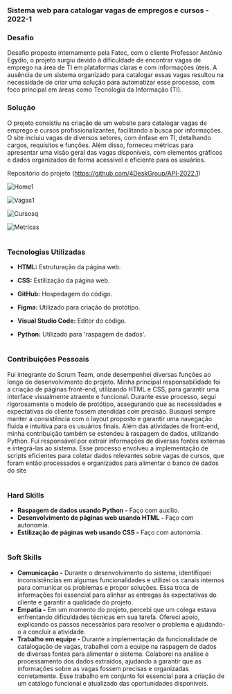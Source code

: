 ### Sistema web para catalogar vagas de empregos e cursos - 2022-1

### Desafio

Desafio proposto internamente pela Fatec, com o cliente Professor Antônio Egydio, o projeto surgiu devido à dificuldade de encontrar vagas de emprego na área de TI em plataformas claras e com informações úteis. A ausência de um sistema organizado para catalogar essas vagas resultou na necessidade de criar uma solução para automatizar esse processo, com foco principal em áreas como Tecnologia da Informação (TI).

### Solução

O projeto consistiu na criação de um website para catalogar vagas de emprego e cursos profissionalizantes, facilitando a busca por informações. O site incluiu vagas de diversos setores, com ênfase em TI, detalhando cargos, requisitos e funções. Além disso, forneceu métricas para apresentar uma visão geral das vagas disponíveis, com elementos gráficos e dados organizados de forma acessível e eficiente para os usuários.

Repositório do projeto (https://github.com/4DeskGroup/API-2022.1)

![Home1](https://user-images.githubusercontent.com/100849359/172060844-e01a5767-ed41-46ba-90f4-32270e1b5a77.gif)
  
![Vagas1](https://user-images.githubusercontent.com/100849359/172060856-b40b4308-8df8-4aee-bf47-a18cb58d6d8e.gif)
  
![Cursosq](https://user-images.githubusercontent.com/100849359/172060863-0a367980-76e4-49b9-b130-706e255ce7c2.gif)
  
![Metricas](https://user-images.githubusercontent.com/100849359/172064402-4443fe7e-b84e-432e-8308-e2925bc4a040.gif)

<h1></h1>

### Tecnologias Utilizadas
<div>
    <ul>
      <li>
        <b> HTML:</b> Estruturação da página web.  
      </li>
    </ul>
  </span>
</div>
<div>
    <ul>
      <li>
        <b> CSS:</b> Estilização da página web.  
      </li>
    </ul>
  </span>
</div>
<div>
    <ul>
      <li>
        <b> GitHub:</b> Hospedagem do código.
      </li>
    </ul>
  </span>
</div>
<div>
    <ul>
      <li>
        <b> Figma:</b> Utilizado para criação do  protótipo.
      </li>
    </ul>
  </span>
</div>
<div>
    <ul>
      <li>
        <b> Visual Studio Code:</b> Editor do código.
      </li>
    </ul>
  </span>
</div>
<div>
    <ul>
      <li>
        <b> Python:</b> Utilizado para 'raspagem de dados'. 
      </li>
    </ul>
  </span>
</div>

<h1></h1>

### Contribuições Pessoais
Fui integrante do Scrum Team, onde desempenhei diversas funções ao longo do desenvolvimento do projeto. Minha principal responsabilidade foi a criação de páginas front-end, utilizando HTML e CSS, para garantir uma interface visualmente atraente e funcional. Durante esse processo, segui rigorosamente o modelo de protótipo, assegurando que as necessidades e expectativas do cliente fossem atendidas com precisão. Busquei sempre manter a consistência com o layout proposto e garantir uma navegação fluida e intuitiva para os usuários finais.
Além das atividades de front-end, minha contribuição também se estendeu à raspagem de dados, utilizando Python. Fui responsável por extrair informações de diversas fontes externas e integrá-las ao sistema. Esse processo envolveu a implementação de scripts eficientes para coletar dados relevantes sobre vagas de cursos, que foram então processados e organizados para alimentar o banco de dados do site

<h1></h1>

### Hard Skills
<ul>
  <li><b>Raspagem de dados usando Python -</b> Faço com auxílio.</li>
  <li><b>Desenvolvimento de páginas web usando HTML -</b> Faço com autonomia.</li>
  <li><b>Estilização de páginas web usando CSS -</b> Faço com autonomia.</li>
</ul>

<h1></h1>

### Soft Skills
<ul>
  <li><b>Comunicação -</b> Durante o desenvolvimento do sistema, identifiquei inconsistências em algumas funcionalidades e utilizei os canais internos para comunicar os problemas e propor soluções. Essa troca de informações foi essencial para alinhar as entregas às expectativas do cliente e garantir a qualidade do projeto.</li>
  <li><b>Empatia -</b> Em um momento do projeto, percebi que um colega estava enfrentando dificuldades técnicas em sua tarefa. Ofereci apoio, explicando os passos necessários para resolver o problema e ajudando-o a concluir a atividade.</li>
  <li><b>Trabalho em equipe -</b> Durante a implementação da funcionalidade de catalogação de vagas, trabalhei com a equipe na raspagem de dados de diversas fontes para alimentar o sistema. Colaborei na análise e processamento dos dados extraídos, ajudando a garantir que as informações sobre as vagas fossem precisas e organizadas corretamente. Esse trabalho em conjunto foi essencial para a criação de um catálogo funcional e atualizado das oportunidades disponíveis.</li>
</ul>
